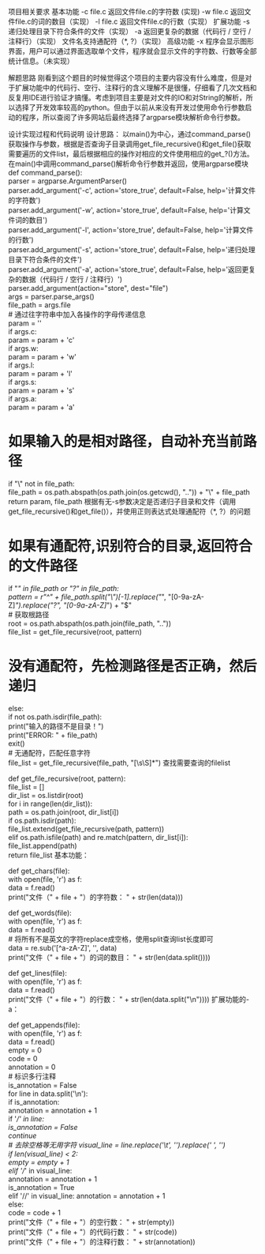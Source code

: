 项目相关要求
基本功能
-c file.c 返回文件file.c的字符数 (实现)
-w file.c 返回文件file.c的词的数目（实现）
-l file.c 返回文件file.c的行数（实现）
扩展功能
-s 递归处理目录下符合条件的文件（实现）
-a 返回更复杂的数据（代码行 / 空行 / 注释行）（实现）
文件名支持通配符（*, ?）（实现）
高级功能
-x 程序会显示图形界面，用户可以通过界面选取单个文件，程序就会显示文件的字符数、行数等全部统计信息。（未实现）

解题思路
刚看到这个题目的时候觉得这个项目的主要内容没有什么难度，但是对于扩展功能中的代码行、空行、注释行的含义理解不是很懂，仔细看了几次文档和反复用IDE进行验证才搞懂。考虑到项目主要是对文件的IO和对String的解析，所以选择了开发效率较高的python。但由于以前从来没有开发过使用命令行参数启动的程序，所以查阅了许多网站后最终选择了argparse模块解析命令行参数。

设计实现过程和代码说明
设计思路：
以main()为中心，通过command_parse()获取操作与参数，根据是否查询子目录调用get_file_recursive()和get_file()获取需要遍历的文件list，最后根据相应的操作对相应的文件使用相应的get_?()方法。
在main()中调用command_parse()解析命令行参数并返回，使用argparse模块
def command_parse():  
    parser = argparse.ArgumentParser()  
    parser.add_argument('-c', action='store_true', default=False, help='计算文件的字符数')  
    parser.add_argument('-w', action='store_true', default=False, help='计算文件词的数目')  
    parser.add_argument('-l', action='store_true', default=False, help='计算文件的行数')  
    parser.add_argument('-s', action='store_true', default=False, help='递归处理目录下符合条件的文件')  
    parser.add_argument('-a', action='store_true', default=False, help='返回更复杂的数据（代码行 / 空行 / 注释行）')  
    parser.add_argument(action="store", dest="file")  
    args = parser.parse_args()  
    file_path = args.file  
    # 通过往字符串中加入各操作的字母传递信息  
  param = ''  
  if args.c:  
        param = param + 'c'  
  if args.w:  
        param = param + 'w'  
  if args.l:  
        param = param + 'l'  
  if args.s:  
        param = param + 's'  
  if args.a:  
        param = param + 'a'  
  # 如果输入的是相对路径，自动补充当前路径  
  if "\\" not in file_path:  
        file_path = os.path.abspath(os.path.join(os.getcwd(), "..")) + "\\" + file_path  
    return param, file_path
根据有无-s参数决定是否递归子目录和文件（调用get_file_recursive()和get_file()），并使用正则表达式处理通配符（*, ?）的问题

# 如果有通配符,识别符合的目录,返回符合的文件路径  
if "*" in file_path or "?" in file_path:  
    pattern = r"^" + file_path.split("\\")[-1].replace("*", "[0-9a-zA-Z]*").replace("?", "[0-9a-zA-Z]*") + "$"  
    # 获取根路径  
    root = os.path.abspath(os.path.join(file_path, ".."))  
    file_list = get_file_recursive(root, pattern)  
# 没有通配符，先检测路径是否正确，然后递归  
else:  
    if not os.path.isdir(file_path):  
        print("输入的路径不是目录！")  
        print("ERROR: " + file_path)  
        exit()  
    # 无通配符，匹配任意字符  
    file_list = get_file_recursive(file_path, "[\s\S]*")
查找需要查询的filelist

def get_file_recursive(root, pattern):  
    file_list = []  
    dir_list = os.listdir(root)  
    for i in range(len(dir_list)):  
        path = os.path.join(root, dir_list[i])  
        if os.path.isdir(path):  
            file_list.extend(get_file_recursive(path, pattern))  
        elif os.path.isfile(path) and re.match(pattern, dir_list[i]):  
            file_list.append(path)  
    return file_list
基本功能：

def get_chars(file):  
    with open(file, 'r') as f:  
        data = f.read()  
        print("文件（" + file + "）的字符数： " + str(len(data)))  
  
def get_words(file):  
    with open(file, 'r') as f:  
        data = f.read()  
        # 将所有不是英文的字符replace成空格，使用split查询list长度即可  
        data = re.sub('[^a-zA-Z]', '', data)  
        print("文件（" + file + "）的词的数目： " + str(len(data.split()))) 
  
def get_lines(file):  
    with open(file, 'r') as f:  
        data = f.read()  
        print("文件（" + file + "）的行数： " + str(len(data.split("\n"))))
扩展功能的-a：

def get_appends(file):  
    with open(file, 'r') as f:  
        data = f.read()  
    empty = 0  
    code = 0  
    annotation = 0  
    # 标识多行注释  
    is_annotation = False  
    for line in data.split('\n'):  
        if is_annotation:  
            annotation = annotation + 1  
            if '*/' in line:  
                is_annotation = False  
                continue  
        # 去除空格等无用字符
        visual_line = line.replace('\t', '').replace(' ', '')  
        if len(visual_line) < 2:  
            empty = empty + 1  
        elif '/*' in visual_line:  
            annotation = annotation + 1  
            is_annotation = True  
        elif '//' in visual_line: 
            annotation = annotation + 1  
        else:  
            code = code + 1  
    print("文件（" + file + "）的空行数： " + str(empty))  
    print("文件（" + file + "）的代码行数： " + str(code))  
    print("文件（" + file + "）的注释行数： " + str(annotation))
